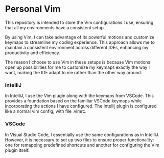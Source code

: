 # Personal Vim

This repository is intended to store the Vim configurations I use, ensuring that all my environments have a consistent setup.

By using Vim, I can take advantage of its powerful motions and customize keymaps to streamline my coding experience. This approach allows me to maintain a consistent environment across different IDEs, enhancing my productivity and efficiency.

The reason I choose to use Vim in these setups is because Vim motions open up possibilities for me to customize my keymaps exactly the way I want, making the IDE adapt to me rather than the other way around.

### IntelliJ

In IntelliJ, I use the Vim plugin along with the keymaps from VSCode. This provides a foundation based on the familiar VSCode keymaps while incorporating the actions I have configured.
The Intellij plugin is configured like a normal vim config, with file .vimrc. 

### VSCode

In Visual Studio Code, I essentially use the same configurations as in IntelliJ. However, it is necessary to set up two files to ensure proper functionality: one for remapping predefined shortcuts and another for configuring the Vim plugin itself.

